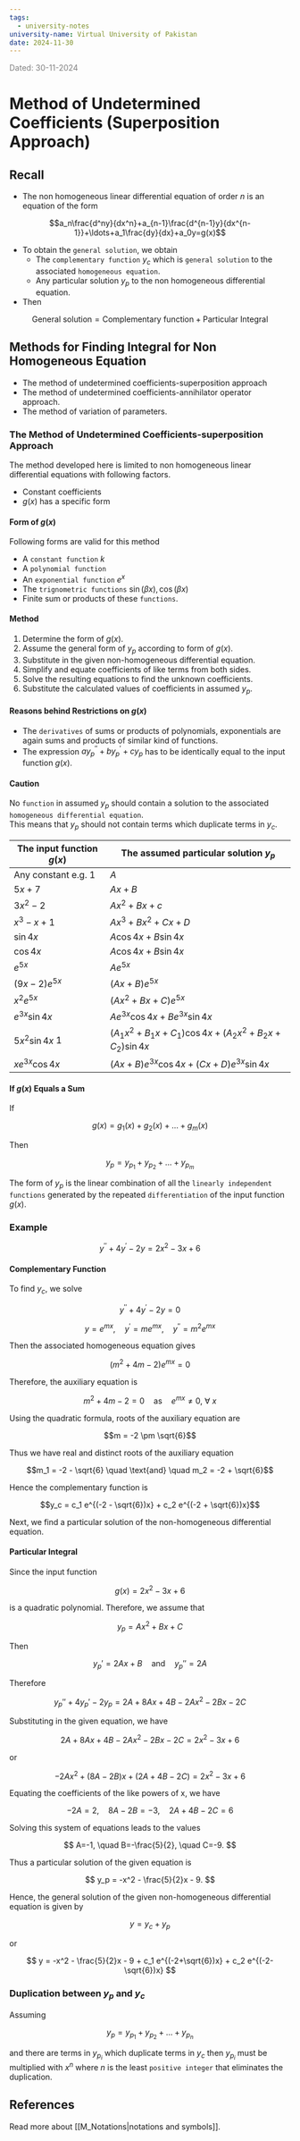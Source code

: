 ```yaml
---
tags:
  - university-notes
university-name: Virtual University of Pakistan
date: 2024-11-30
---
```


<span style="color: gray;">Dated: 30-11-2024</span>

# Method of Undetermined Coefficients (Superposition Approach)

## Recall

- The non homogeneous linear differential equation of order $n$ is an equation of the form  

$$a_n\frac{d^ny}{dx^n}+a_{n-1}\frac{d^{n-1}y}{dx^{n-1}}+\ldots+a_1\frac{dy}{dx}+a_0y=g(x)$$

- To obtain the `general solution`, we obtain
	- The `complementary function` $y_c$ which is `general solution` to the associated `homogeneous equation`.
	- Any particular solution $y_p$ to the non homogeneous differential equation.
- Then  

$$\text{General solution} = \text{Complementary function} + \text{Particular Integral}$$

## Methods for Finding Integral for Non Homogeneous Equation

- The method of undetermined coefficients-superposition approach
- The method of undetermined coefficients-annihilator operator approach.
- The method of variation of parameters.

### The Method of Undetermined Coefficients-superposition Approach

The method developed here is limited to non homogeneous linear differential equations with following factors.

- Constant coefficients
- $g(x)$ has a specific form

#### Form of $g(x)$

Following forms are valid for this method

- A `constant function` $k$
- A `polynomial function`
- An `exponential function` $e^x$
- The `trignometric functions` $\sin(\beta x), \cos(\beta x)$
- Finite sum or products of these `functions`.

#### Method

1. Determine the form of $g(x)$.
2. Assume the general form of $y_p$ according to form of $g(x)$.
3. Substitute in the given non-homogeneous differential equation.
4. Simplify and equate coefficients of like terms from both sides.
5. Solve the resulting equations to find the unknown coefficients.
6. Substitute the calculated values of coefficients in assumed $y_p$.

#### Reasons behind Restrictions on $g(x)$

- The `derivatives` of sums or products of polynomials, exponentials are again sums and products of similar kind of functions.
- The expression $ay_p^{\prime\prime} + by_p^\prime + cy_p$ has to be identically equal to the input function $g(x)$.

#### Caution

No `function` in assumed $y_p$ should contain a solution to the associated `homogeneous differential equation`.  
This means that $y_p$ should not contain terms which duplicate terms in $y_c$.

| The input function $g(x)$ | The assumed particular solution $y_p$               |
| ------------------------- | --------------------------------------------------- |
| Any constant e.g. 1       | $A$                                                 |
| $5x+7$                    | $Ax+B$                                              |
| $3x^2-2$                  | $Ax^2+Bx+c$                                         |
| $x^3-x+1$                 | $Ax^3+Bx^2+Cx+D$                                    |
| $\sin 4x$                 | $A\cos 4x+B\sin 4x$                                 |
| $\cos 4x$                 | $A\cos 4x+B\sin 4x$                                 |
| $e^{5x}$                  | $Ae^{5x}$                                           |
| $(9x-2)e^{5x}$            | $(Ax+B)e^{5x}$                                      |
| $x^2e^{5x}$               | $(Ax^2+Bx+C)e^{5x}$                                 |
| $e^{3x}\sin 4x$           | $Ae^{3x}\cos 4x+Be^{3x}\sin 4x$                     |
| $5x^2\sin 4x$ 1           | $(A_1x^2+B_1x+C_1)\cos 4x+(A_2x^2+B_2x+C_2)\sin 4x$ |
| $xe^{3x}\cos 4x$          | $(Ax+B)e^{3x}\cos 4x+(Cx+D)e^{3x}\sin 4x$           |

#### If $g(x)$ Equals a Sum

If  

$$g(x) = g_1(x) + g_2(x) + \ldots + g_m(x)$$

Then  

$$y_p = y_{p_1} + y_{p_2} + \ldots + y_{p_m}$$

The form of $y_p$ is the linear combination of all the `linearly independent functions` generated by the repeated `differentiation` of the input function $g(x)$.

### Example

$$y^{\prime\prime} + 4y^\prime - 2y = 2x^2 - 3x + 6$$

#### Complementary Function

To find $y_c$, we solve

$$y^{\prime\prime} + 4y^\prime - 2y = 0$$

$$y = e^{mx}, \quad y^\prime = me^{mx}, \quad y^{\prime\prime} = m^2e^{mx}$$

Then the associated homogeneous equation gives  

$$(m^2 + 4m - 2)e^{mx} = 0$$

Therefore, the auxiliary equation is  

$$m^2 + 4m - 2 = 0 \quad \text{as} \quad e^{mx} \neq 0, \ \forall \ x$$

Using the quadratic formula, roots of the auxiliary equation are  

$$m = -2 \pm \sqrt{6}$$

Thus we have real and distinct roots of the auxiliary equation  

$$m_1 = -2 - \sqrt{6} \quad \text{and} \quad m_2 = -2 + \sqrt{6}$$

Hence the complementary function is  

$$y_c = c_1 e^{(-2 - \sqrt{6})x} + c_2 e^{(-2 + \sqrt{6})x}$$

Next, we find a particular solution of the non-homogeneous differential equation.

#### Particular Integral

Since the input function

$$
g(x) = 2x^2 - 3x + 6
$$

is a quadratic polynomial. Therefore, we assume that

$$
y_p = Ax^2 + Bx + C
$$

Then

$$
y_p' = 2Ax + B \quad \text{and} \quad y_p'' = 2A
$$

Therefore

$$
y_p'' + 4y_p' - 2y_p = 2A + 8Ax + 4B - 2Ax^2 - 2Bx - 2C
$$

Substituting in the given equation, we have

$$
2A + 8Ax + 4B - 2Ax^2 - 2Bx - 2C = 2x^2 - 3x + 6
$$

or

$$
-2Ax^2 + (8A - 2B)x + (2A + 4B - 2C) = 2x^2 - 3x + 6
$$

Equating the coefficients of the like powers of x, we have

$$
-2A=2, \quad 8A-2B=-3, \quad 2A+4B-2C=6
$$

Solving this system of equations leads to the values

$$
A=-1, \quad B=-\frac{5}{2}, \quad C=-9.
$$

Thus a particular solution of the given equation is

$$
y_p = -x^2 - \frac{5}{2}x - 9.
$$

Hence, the general solution of the given non-homogeneous differential equation is given by

$$
y = y_c + y_p
$$

or

$$
y = -x^2 - \frac{5}{2}x - 9 + c_1 e^{(-2+\sqrt{6})x} + c_2 e^{(-2-\sqrt{6})x}
$$

### Duplication between $y_p$ and $y_c$

Assuming  

$$y_p = y_{p_1} + y_{p_2} + \ldots + y_{p_n}$$

and there are terms in $y_{p_i}$ which duplicate terms in $y_c$ then $y_{p_i}$ must be multiplied with $x^n$ where $n$ is the least `positive integer` that eliminates the duplication.

## References

Read more about [[M_Notations|notations and symbols]].
